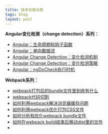 ```yaml
---
title: 技术文章分类
tags: blog
layout: post
---
```


**Angular变化检测（change detection）系列：**
- [Angular：生命周期和钩子函数](https://limeii.github.io/2019/06/angular-lifecycle-hooks/)
- [Angular：单向数据流](https://limeii.github.io/2019/06/angular-unidirectional-data-flow/)
- [Angular Change Detection：变化检测机制](https://limeii.github.io/2019/06/angular-changedetection/)
- [Angular Change Detection：变化检测策略](https://limeii.github.io/2019/06/angular-changeDetectionStrategy-OnPush/)
- [Angular：ngDoCheck执行时机](https://limeii.github.io/2019/06/angular-ngdocheck-onpush-strategy/)

**Webpack系列：**
- [webpack打包后的bundle文件里到底有什么](https://limeii.github.io/2018/10/webpack-what-in-bundle/)
- [webpack代码切割](https://limeii.github.io/2018/10/webpack-code-splitting/)
- [如何利用webpack解决浏览器缓存问题](https://limeii.github.io/2018/10/webpack-caching/)
- [如何利用webpack优化打包CSS文件](https://limeii.github.io/2018/10/webpack-css-extract/)
- [如何分析和优化webpack bundle文件](https://limeii.github.io/2018/09/webpack-bundle-analyzer/)
- [如何在webpack build结束后移动dist里的文件](https://limeii.github.io/2018/09/issues-webpack-file-management/)
- []()
